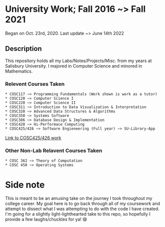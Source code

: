 # University Work; Fall 2016 ~> Fall 2021

Began on Oct. 23rd, 2020. Last update ~> June 14th 2022

## Description

This repository holds all my Labs/Notes/Projects/Misc. from my years at Salisbury University.  I majored in Computer Science and minored in Mathematics. 

### Relevent Courses Taken

	* COSC117 ~> Programming Fundamentals (Work shown is work as a tutor)
	* COSC120 ~> Computer Science I
	* COSC220 ~> Computer Science II
	* COSC311 ~> Introduction to Data Visualization & Interpretation
	* COSC320 ~> Advanced Data Structures & Algorithms
	* COSC350 ~> Systems Software
	* COSC386 ~> Database Design & Implementation
	* COSC420 ~> Hi-Performace Computing
	* COSC425/426 ~> Software Engieneering (Full year) ~> SU-Library-App

[Link to COSC425/426 work](https://github.com/samdish7/SU_Library_App)

### Other Non-Lab Relavent Courses Taken

	* COSC 362 ~> Theory of Computation
	* COSC 450 ~> Operating Systems

# Side note

This is meant to be an amusing take on the journey I took throughout my college career. My goal here is to go back through all of my coursework and attempt to dissect what I was attempting to do with the code I have created. I'm going for a slightly light-lighthearted take to this repo, so hopefully I provide a few laughs/chuckles for ya! :smile:
